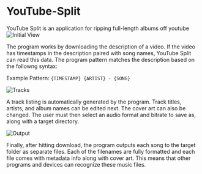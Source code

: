# YouTube-Split
YouTube Split is an application for ripping full-length albums off youtube
![Initial View](https://i.imgur.com/xfrd5L6.png)

The program works by downloading the description of a video.
If the video has timestamps in the description paired with song names, YouTube Split can read this data.
The program pattern matches the description based on the followng syntax:

Example Pattern:
```{TIMESTAMP} {ARTIST} - {SONG}```


![Tracks](https://i.imgur.com/qzE5Czo.png)

A track listing is automatically generated by the program. Track titles, artists, and album names can be edited next.
The cover art can also be changed. The user must then select an audio format and bitrate to save as, along with a target directory.

![Output](https://i.imgur.com/rIxuF9E.png)

Finally, after hitting download, the program outputs each song to the target folder as separate files. 
Each of the filenames are fully formatted and each file comes with metadata info along with cover art.
This means that other programs and devices can recognize these music files.
